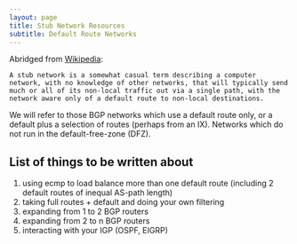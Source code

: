 ```yaml
---
layout: page
title: Stub Network Resources
subtitle: Default Route Networks
---
```


Abridged from [Wikipedia](https://en.wikipedia.org/wiki/Stub_network):

	A stub network is a somewhat casual term describing a computer network, with no knowledge of other networks, that will typically send much or all of its non-local traffic out via a single path, with the network aware only of a default route to non-local destinations.

We will refer to those BGP networks which use a default route only, or a default plus a selection of routes (perhaps from an IX). Networks which do not run in the default-free-zone (DFZ).

## List of things to be written about

1. using ecmp to load balance more than one default route (including 2 default routes of inequal AS-path length)
1. taking full routes + default and doing your own filtering
1. expanding from 1 to 2 BGP routers
1. expanding from 2 to n BGP routers
1. interacting with your IGP (OSPF, EIGRP)

